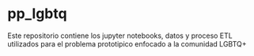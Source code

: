 # pp_lgbtq

Este repositorio contiene los jupyter notebooks, datos y proceso ETL utilizados para el problema prototipico enfocado a la comunidad LGBTQ+


